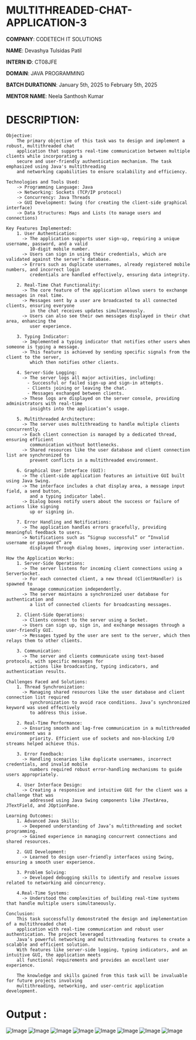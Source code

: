 # MULTITHREADED-CHAT-APPLICATION-3

**COMPANY**: CODETECH IT SOLUTIONS

**NAME**: Devashya Tulsidas Patil

**INTERN ID**: CT08JFE

**DOMAIN**: JAVA PROGRAMMING

**BATCH DURATIONN**: January 5th, 2025 to February 5th, 2025

**MENTOR NAME**: Neela Santhosh Kumar

# DESCRIPTION: 

    Objective:
        The primary objective of this task was to design and implement a robust, multithreaded chat 
        application that supports real-time communication between multiple clients while incorporating a 
        secure and user-friendly authentication mechanism. The task emphasized using Java's multithreading 
        and networking capabilities to ensure scalability and efficiency.
    
    Technologies and Tools Used:
        -> Programming Language: Java
        -> Networking: Sockets (TCP/IP protocol)
        -> Concurrency: Java Threads
        -> GUI Development: Swing (for creating the client-side graphical interface)
        -> Data Structures: Maps and Lists (to manage users and connections)
    
    Key Features Implemented:
        1. User Authentication:
          -> The application supports user sign-up, requiring a unique username, password, and a valid
             10-digit mobile number.
          -> Users can sign in using their credentials, which are validated against the server’s database.
          -> Errors such as duplicate usernames, already registered mobile numbers, and incorrect login
             credentials are handled effectively, ensuring data integrity.
      
        2. Real-Time Chat Functionality:
          -> The core feature of the application allows users to exchange messages in real time.
          -> Messages sent by a user are broadcasted to all connected clients, ensuring everyone
             in the chat receives updates simultaneously.
          -> Users can also see their own messages displayed in their chat area, enhancing the
             user experience.
           
        3. Typing Indicator:
          -> Implemented a typing indicator that notifies other users when someone is typing a message.
          -> This feature is achieved by sending specific signals from the client to the server,
             which then notifies other clients.
        
        4. Server-Side Logging:
          -> The server logs all major activities, including:
            - Successful or failed sign-up and sign-in attempts.
            - Clients joining or leaving the chat.
            - Messages exchanged between clients.
          -> These logs are displayed on the server console, providing administrators with real-time
             insights into the application’s usage.
            
        5. Multithreaded Architecture:
          -> The server uses multithreading to handle multiple clients concurrently.
          -> Each client connection is managed by a dedicated thread, ensuring efficient
             communication without bottlenecks.
          -> Shared resources like the user database and client connection list are synchronized to
             prevent conflicts in a multithreaded environment.
        
        6. Graphical User Interface (GUI):
          -> The client-side application features an intuitive GUI built using Java Swing.
          -> The interface includes a chat display area, a message input field, a send button,
             and a typing indicator label.
          -> Dialog boxes notify users about the success or failure of actions like signing
             up or signing in.
           
        7. Error Handling and Notifications:
          -> The application handles errors gracefully, providing meaningful feedback to users.
          -> Notifications such as “Signup successful” or “Invalid username or password” are
             displayed through dialog boxes, improving user interaction.
    
    How the Application Works:
        1. Server-Side Operations:
          -> The server listens for incoming client connections using a ServerSocket.
          -> For each connected client, a new thread (ClientHandler) is spawned to
             manage communication independently.
          -> The server maintains a synchronized user database for authentication and
             a list of connected clients for broadcasting messages.
      
        2. Client-Side Operations:
          -> Clients connect to the server using a Socket.
          -> Users can sign up, sign in, and exchange messages through a user-friendly GUI.
          -> Messages typed by the user are sent to the server, which then relays them to other clients.
        
        3. Communication:
          -> The server and clients communicate using text-based protocols, with specific messages for
             actions like broadcasting, typing indicators, and authentication results.
      
    Challenges Faced and Solutions:
        1. Thread Synchronization:
          -> Managing shared resources like the user database and client connection list required
             synchronization to avoid race conditions. Java’s synchronized keyword was used effectively
             to address this issue.
        
        2. Real-Time Performance:
          -> Ensuring smooth and lag-free communication in a multithreaded environment was a
             priority. Efficient use of sockets and non-blocking I/O streams helped achieve this.
        
        3. Error Feedback:
          -> Handling scenarios like duplicate usernames, incorrect credentials, and invalid mobile
             numbers required robust error-handling mechanisms to guide users appropriately.
        
        4. User Interface Design:
          -> Creating a responsive and intuitive GUI for the client was a challenge that was
             addressed using Java Swing components like JTextArea, JTextField, and JOptionPane.
    
    Learning Outcomes:
        1. Advanced Java Skills:
          -> Deepened understanding of Java’s multithreading and socket programming.
          -> Gained experience in managing concurrent connections and shared resources.
        
        2. GUI Development:
          -> Learned to design user-friendly interfaces using Swing, ensuring a smooth user experience.
        
        3. Problem Solving:
          -> Developed debugging skills to identify and resolve issues related to networking and concurrency.
        
        4.Real-Time Systems:
          -> Understood the complexities of building real-time systems that handle multiple users simultaneously.
          
    Conclusion:
        This task successfully demonstrated the design and implementation of a multithreaded chat 
        application with real-time communication and robust user authentication. The project leveraged
        Java’s powerful networking and multithreading features to create a scalable and efficient solution.
        With features like server-side logging, typing indicators, and an intuitive GUI, the application meets
        all functional requirements and provides an excellent user experience.
      
        The knowledge and skills gained from this task will be invaluable for future projects involving 
        multithreading, networking, and user-centric application development.

# Output : 

![Image](https://github.com/user-attachments/assets/9963c26c-0853-40df-8ec6-7ab45594348d)
![Image](https://github.com/user-attachments/assets/78f91872-f813-438d-aefb-24c62bbbfca1)
![Image](https://github.com/user-attachments/assets/bc1edf43-3c4b-4fb9-a8de-2723bdea7cee)
![Image](https://github.com/user-attachments/assets/af94f5a5-dc5a-4bdf-8fc7-e2d1775aa6cd)
![Image](https://github.com/user-attachments/assets/ef436665-dd48-41d1-88e1-ae5986c308e9)
![Image](https://github.com/user-attachments/assets/173275da-e0e3-49b9-ab07-4dfd9eb7ee60)
![Image](https://github.com/user-attachments/assets/7c6b190e-5517-4b54-a300-47d3ecb2c3a8)
![Image](https://github.com/user-attachments/assets/fe941ea0-f775-42ea-b48b-a9210ecf1b6a)
  
  
  

